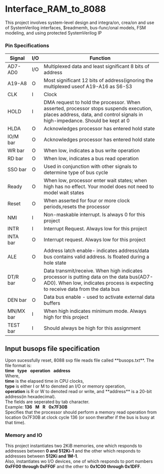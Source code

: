 # Interface_RAM_to_8088

This project involves system-level design and integra/on, crea/on and use of SystemVerilog
interfaces, $readmemh, bus-func/onal models, FSM modeling, and using protected
SystemVerilog IP


<h3>Pin Specifications</h3>


Signal            | I/O   | Function  | 
------------------| ------------- |-------|
AD7-AD0           | I/O | Multiplexed data and least significant 8 bits of address |
A19-A8            | O | Most significant 12 bits of address(ignoring the multiplexed useof  A19-A16 as S6-S3 |
CLK               | I | Clock |
HOLD              | I | DMA request to hold the processor. When asserted, processor stops suspends execution, places address, data, and control signals in high-impedance. Should be kept at 0 |
HLDA              | O | Acknowledges processor has entered hold state |
IO/M bar          | O | Acknowledges processor has entered hold state |
WR bar            | O | When low, indicates a bus write operation |
RD bar            | O | When low, indicates a bus read operation |
SSO bar           | O | Used in conjunction with other signals to determine type of bus cycle |
Ready             | O | When low, processor enter wait states; when high has no effect. Your model does not need to model wait states |
Reset             | O | When asserted for four or more clock periods,resets the processor |
NMI               | I | Non-maskable interrupt. Is always 0 for this project |
INTR              | I | Interrupt Request. Always low for this project |
INTA bar          | O | Interrupt request. Always low for this project |
ALE               | O | Address latch enable- indicates address/data bus contains valid address. Is floated during a hole state |
DT/R bar          | O | Data transmit/receive. When high indicates processor is putting data on the data bus(AD7-AD0). When low, indicates process is expecting to receive data from the data bus |
DEN bar            | O | Data bus enable - used to activate external data buffers |
MN/MX bar          | I | When high indicates minimum mode. Always high for this project |
TEST bar           | I | Should always be high for this assignment |

<h2>Input busops file specification</h2>
Upon sucessfully reset, 8088 svp file reads file called **busops.txt**. The file format is:<br>
<b>time  &nbsp;</b>    <b>type  &nbsp;</b>     <b>operation  &nbsp;</b>     <b>address 
 &nbsp;</b>   <br>
Where, <br>
<b>time</b> is the elapsed time in CPU clocks, <br> 
<b>type</b> is either I or M to denoted an I/O or memory operation,<br>
<b>operation</b> is R or W to denoted read or write, and **address** is a 20-bit address(in hexadecimal).<br> The fields are seperated by tab character.<br>
Example:
<b>136  &nbsp;</b>  <b>M  &nbsp;</b>  <b>R  &nbsp;</b>  <b>0x7F30B  &nbsp;</b>  <br>
Specifies that the processor should perform a memory read operation from location 0x7F30B at clock cycle 136 (or soon therafter if the bus is busy at that time). <br>

<h3>Memory and IO</h3>

This project instantiates two 2KiB memories, one which responds to
addresses between <b>0 and 512Ki-1</b> and the other which responds to addresses between <b>512Ki and 1M-1</b>.<br>
Also, instantiates wo I/O devices, one of which responds to port numbers <b>0xFF00
through 0xFF0F</b> and the other to <b>0x1C00 through 0x1DFF</b>.<br>
